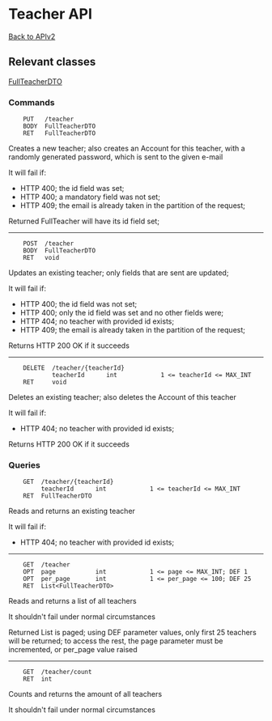 # Teacher API

[Back to APIv2](./APIv2.md#api-v2)

## Relevant classes

[FullTeacherDTO](../../src/main/java/com/superum/api/teacher/FullTeacherDTO.java)

### Commands

<a name="create"><a>
```
    PUT   /teacher
    BODY  FullTeacherDTO
    RET   FullTeacherDTO
```

Creates a new teacher;
also creates an Account for this teacher, with a randomly generated password, which is sent to the given e-mail

It will fail if:
  * HTTP 400; the id field was set;
  * HTTP 400; a mandatory field was not set;
  * HTTP 409; the email is already taken in the partition of the request;

Returned FullTeacher will have its id field set;

------

<a name="update"><a>
```
    POST  /teacher
    BODY  FullTeacherDTO
    RET   void
```

Updates an existing teacher; only fields that are sent are updated;

It will fail if:
  * HTTP 400; the id field was not set;
  * HTTP 400; only the id field was set and no other fields were;
  * HTTP 404; no teacher with provided id exists;
  * HTTP 409; the email is already taken in the partition of the request;

Returns HTTP 200 OK if it succeeds

------

<a name="delete"><a>
```
    DELETE  /teacher/{teacherId}
            teacherId      int            1 <= teacherId <= MAX_INT
    RET     void
```

Deletes an existing teacher;
also deletes the Account of this teacher

It will fail if:
  * HTTP 404; no teacher with provided id exists;

Returns HTTP 200 OK if it succeeds

### Queries

<a name="read"><a>
```
    GET  /teacher/{teacherId}
         teacherId      int            1 <= teacherId <= MAX_INT
    RET  FullTeacherDTO
```

Reads and returns an existing teacher

It will fail if:
  * HTTP 404; no teacher with provided id exists;

------

<a name="read-all"><a>
```
    GET  /teacher
    OPT  page           int            1 <= page <= MAX_INT; DEF 1
    OPT  per_page       int            1 <= per_page <= 100; DEF 25
    RET  List<FullTeacherDTO>
```

Reads and returns a list of all teachers

It shouldn't fail under normal circumstances

Returned List is paged; using DEF parameter values, only first 25 teachers will be returned; to access the rest,
the page parameter must be incremented, or per_page value raised
    
------

<a name="count-all"><a>
```
    GET  /teacher/count
    RET  int
```

Counts and returns the amount of all teachers

It shouldn't fail under normal circumstances
